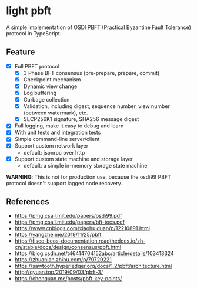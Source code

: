 # light pbft

A simple implementation of OSDI PBFT (Practical Byzantine Fault Tolerance) protocol in TypeScript.

## Feature

- [x] Full PBFT protocol
  - [x] 3 Phase BFT consensus (pre-prepare, prepare, commit)
  - [x] Checkpoint mechanism
  - [x] Dynamic view change
  - [x] Log buffering
  - [x] Garbage collection
  - [x] Validation, including digest, sequence number, view number (between watermark), etc.
  - [x] SECP256K1 signature, SHA256 message digest
- [x] Full logging, make it easy to debug and learn
- [x] With unit tests and integration tests
- [x] Simple command-line server/client
- [x] Support custom network layer
  - default: jsonrpc over http
- [x] Support custom state machine and storage layer
  - default: a simple in-memory storage state machine

**WARNING**: This is not for production use, because the osdi99 PBFT protocol doesn't support lagged node recovery.

## References

- <https://pmg.csail.mit.edu/papers/osdi99.pdf>
- <https://pmg.csail.mit.edu/papers/bft-tocs.pdf>
- <https://www.cnblogs.com/xiaohuiduan/p/12210891.html>
- <https://yangzhe.me/2019/11/25/pbft>
- <https://fisco-bcos-documentation.readthedocs.io/zh-cn/stable/docs/design/consensus/pbft.html>
- <https://blog.csdn.net/t46414704152abc/article/details/103413324>
- <https://zhuanlan.zhihu.com/p/79729221>
- <https://sawtooth.hyperledger.org/docs/1.2/pbft/architecture.html>
- <http://qyuan.top/2019/09/03/pbft-3/>
- <https://chenquan.me/posts/pbft-key-points/>
